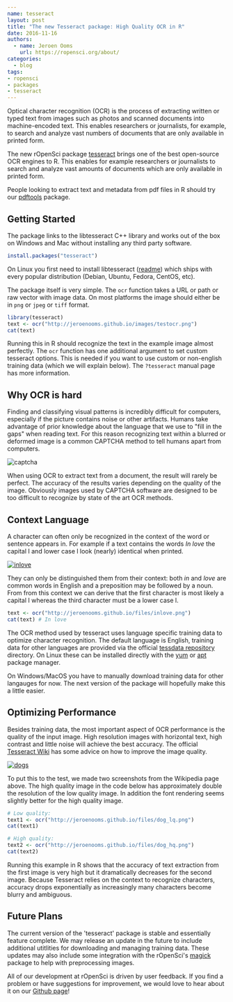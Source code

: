 ```yaml
---
name: tesseract
layout: post
title: "The new Tesseract package: High Quality OCR in R"
date: 2016-11-16
authors:
  - name: Jeroen Ooms
    url: https://ropensci.org/about/
categories:
  - blog
tags:
- ropensci
- packages
- tesseract
---
```


Optical character recognition (OCR) is the process of extracting written or typed text from images such as photos and scanned documents into machine-encoded text. This enables researchers or journalists, for example, to search and analyze vast numbers of documents that are only available in printed form.

The new rOpenSci package [tesseract](https://cran.r-project.org/web/packages/tesseract/index.html) brings one of the best open-source OCR engines to R. This enables for example researchers or journalists to search and analyze vast amounts of documents which are only available in printed form.

People looking to extract text and metadata from pdf files in R should try our [pdftools](https://cran.r-project.org/web/packages/pdftools/index.html) package.

## Getting Started

The package links to the libtesseract C++ library and works out of the box on Windows and Mac without installing any third party software.


```r
install.packages("tesseract")
```

On Linux you first need to install libtesseract ([readme](https://github.com/ropensci/tesseract#readme)) which ships with every popular distribution (Debian, Ubuntu, Fedora, CentOS, etc).

The package itself is very simple. The `ocr` function takes a URL or path or raw vector with image data. On most platforms the image should either be in `png` or `jpeg` or `tiff` format.

```r
library(tesseract)
text <- ocr("http://jeroenooms.github.io/images/testocr.png")
cat(text)
```

Running this in R should recognize the text in the example image almost perfectly. The `ocr` function has one additional argument to set custom tesseract options. This is needed if you want to use custom or non-english training data (which we will explain below). The `?tesseract` manual page has more information.

## Why OCR is hard

Finding and classifying visual patterns is incredibly difficult for computers, especially if the picture contains noise or other artifacts. Humans take advantage of prior knowledge about the language that we use to "fill in the gaps" when reading text. For this reason recognizing text within a blurred or deformed image is a common CAPTCHA method to tell humans apart from computers.

![captcha](http://www.captcha.net/images/recaptcha-example.gif)

When using OCR to extract text from a document, the result will rarely be perfect. The accuracy of the results varies depending on the quality of the image. Obviously images used by CAPTCHA software are designed to be too difficult to recognize by state of the art OCR methods.

## Context Language

A character can often only be recognized in the context of the word or sentence appears in. For example if a text contains the words *In love* the capital I and lower case l look (nearly) identical when printed. 

[![inlove](http://jeroenooms.github.io/files/inlove.png)](http://jeroenooms.github.io/files/inlove.png)

They can only be distinguished them from their context: both *in* and *love* are common words in English and a preposition may be followed by a noun. From from this context we can derive that the first character is most likely a capital I whereas the third character must be a lower case l.

```r
text <- ocr("http://jeroenooms.github.io/files/inlove.png")
cat(text) # In love

```

The OCR method used by tesseract uses language specific training data to optimize character recognition. The default language is English, training data for other languages are provided via the official [tessdata repository](https://github.com/tesseract-ocr/tessdata) directory. On Linux these can be installed directly with the [yum](https://apps.fedoraproject.org/packages/tesseract) or [apt](https://packages.debian.org/search?suite=stable&section=all&arch=any&searchon=names&keywords=tesseract-ocr-) package manager. 

On Windows/MacOS you have to manually download training data for other langauges for now. The next version of the package will hopefully make this a little easier.

## Optimizing Performance

Besides training data, the most important aspect of OCR performance is the quality of the input image. High resolution images with horizontal text, high contrast and little noise will achieve the best accuracy. The official [Tesseract Wiki](https://github.com/tesseract-ocr/tesseract/wiki/ImproveQuality) has some advice on how to improve the image quality.

[![dogs](http://jeroenooms.github.io/files/dog_hq.png)](http://jeroenooms.github.io/files/dog_hq.png)


To put this to the test, we made two screenshots from the Wikipedia page above. The high quality image in the code below has approximately double the resolution of the low quality image. In addition the font rendering seems slightly better for the high quality image. 

```r
# Low quality:
text1 <- ocr("http://jeroenooms.github.io/files/dog_lq.png")
cat(text1)

# High quality:
text2 <- ocr("http://jeroenooms.github.io/files/dog_hq.png")
cat(text2)
```

Running this example in R shows that the accuracy of text extraction from the first image is very high but it dramatically decreases for the second image. Because Tesseract relies on the context to recognize characters, accuracy drops exponentially as increasingly many characters become blurry and ambiguous.

## Future Plans

The current version of the 'tesseract' package is stable and essentially feature complete. We may release an update in the future to include additional utitlities for downloading and managing training data. These updates may also include some integration with the rOpenSci's [magick](https://cran.r-project.org/web/packages/magick/vignettes/intro.html) package to help with preprocessing images.

All of our development at rOpenSci is driven by user feedback. If you find a problem or have suggestions for improvement, we would love to hear about it on our [Github page](https://github.com/ropensci/tesseract/issues)! 


